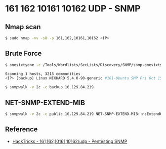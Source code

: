 # 161 162 10161 10162 UDP - SNMP

## Nmap scan

```bash
$ sudo nmap -vv -sU -p 161,162,10161,10162 <IP>
```

## Brute Force

```bash
$ onesixtyone -c /Tools/Wordlists/SecLists/Discovery/SNMP/snmp-onesixtyone.txt <IP>

Scanning 1 hosts, 3218 communities
<IP> [backup] Linux NIXHARD 5.4.0-90-generic #101-Ubuntu SMP Fri Oct 15 20:00:55 UTC 2021 x86_64

$ snmpwalk -v 2c -c backup 10.129.84.219
```

## NET-SNMP-EXTEND-MIB

```bash
$ snmpwalk -v 2c -c public 10.129.84.219 NET-SNMP-EXTEND-MIB::nsExtendOutputFull
```

## Reference

+ [HackTricks - 161,162,10161,10162/udp - Pentesting SNMP](https://book.hacktricks.xyz/network-services-pentesting/pentesting-snmp#snmp-parameters-for-microsoft-windows)